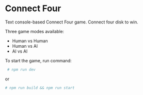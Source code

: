 # Connect Four

Text console-based Connect Four game. Connect four disk to win.

Three game modes available:

- Human vs Human
- Human vs AI
- AI vs AI

To start the game, run command:

```bash
 # npm run dev
```

or

```bash
# npm run build && npm run start
```
